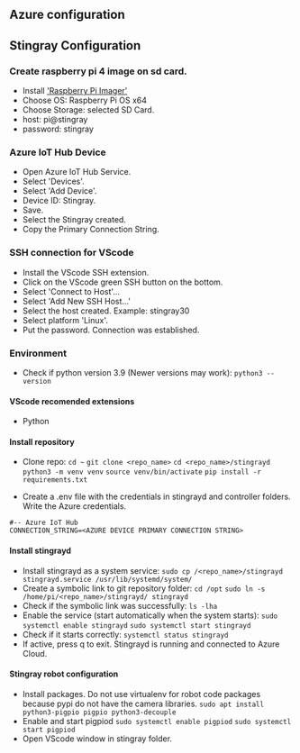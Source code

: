 ## Azure configuration

## Stingray Configuration

### Create raspberry pi 4 image on sd card.
- Install ['Raspberry Pi Imager'](https://www.raspberrypi.com/software/)
- Choose OS: Raspberry Pi OS x64
- Choose Storage: selected SD Card.
- host: pi@stingray<number>
- password: stingray

### Azure IoT Hub Device

- Open Azure IoT Hub Service.
- Select 'Devices'.
- Select 'Add Device'.
- Device ID: Stingray<number>.
- Save.
- Select the Stingray<number> created.
- Copy the Primary Connection String.

### SSH connection for VScode
- Install the VScode SSH extension.
- Click on the VScode green SSH button on the bottom.
- Select 'Connect to Host'...
- Select 'Add New SSH Host...'
- Select the host created. Example: stingray30
- Select platform 'Linux'.
- Put the password.
Connection was established.

### Environment

- Check if python version 3.9 (Newer versions may work):
`python3 --version`
#### VScode recomended extensions
- Python

#### Install repository
- Clone repo:
`cd ~`
`git clone <repo_name>`
`cd <repo_name>/stingrayd`
`python3 -m venv venv`
`source venv/bin/activate`
`pip install -r requirements.txt`

- Create a .env file with the credentials in stingrayd and controller folders. Write the Azure credentials.
```
#-- Azure IoT Hub
CONNECTION_STRING=<AZURE DEVICE PRIMARY CONNECTION STRING>
```

#### Install stingrayd
- Install stingrayd as a system service:
`sudo cp /<repo_name>/stingrayd stingrayd.service /usr/lib/systemd/system/`
- Create a symbolic link to git repository folder:
`cd /opt`
`sudo ln -s /home/pi/<repo_name>/stingrayd/ stingrayd`
- Check if the symbolic link was successfully:
`ls -lha`
- Enable the service (start automatically when the system starts):
`sudo systemctl enable stingrayd`
`sudo systemctl start stingrayd`
- Check if it starts correctly:
`systemctl status stingrayd`
- If active, press q to exit.
Stingrayd is running and connected to Azure Cloud.

#### Stingray robot configuration
- Install packages. Do not use virtualenv for robot code packages because pypi do not have the camera libraries.
`sudo apt install python3-pigpio pigpio python3-decouple`
- Enable and start pigpiod
`sudo systemctl enable pigpiod`
`sudo systemctl start pigpiod`
- Open VScode window in stingray folder.